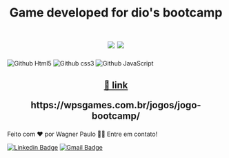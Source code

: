 
<h1 align="center">Game developed for dio's bootcamp</h1>

<h1 align="center">
<img src="https://img.shields.io/static/v1?label=Game&message=Bootcamp Dio&color=3498db&style=for-the-badge&logo="/>
<img src="https://img.shields.io/static/v1?label=Status&message=ok&color=2ecc71f&style=for-the-badge&logo="/>
</h1>

![Github Html5](https://img.shields.io/badge/HTML5-E34F26?style=for-the-badge&logo=html5&logoColor=white)
![Github css3](https://img.shields.io/badge/CSS3-1572B6?style=for-the-badge&logo=css3&logoColor=white)
![Github JavaScript](https://img.shields.io/badge/JavaScript-F7DF1E?style=for-the-badge&logo=javascript&logoColor=black)

<h2 align="center">
    <a href=" https://wpsgames.com.br/jogos/jogo-bootcamp/">🔗 link </a>
    <p>     https://wpsgames.com.br/jogos/jogo-bootcamp/  </p>

</h2>

Feito com ❤️ por Wagner Paulo 👋🏽
Entre em contato!

[![Linkedin Badge](https://img.shields.io/badge/-Wagner-blue?style=flat-square&logo=Linkedin&logoColor=white&link=https://www.linkedin.com/in/wagner-silva-6a163555/)](https://www.linkedin.com/in/wagner-silva-6a163555/)
[![Gmail Badge](https://img.shields.io/badge/-wagstalos@gmail.com-c14438?style=flat-square&logo=Gmail&logoColor=white&link=mailto:wagstalos@gmail.com)](mailto:wagstalos@gmail.com)

